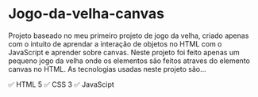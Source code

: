 # Jogo-da-velha-canvas
Projeto baseado no meu primeiro projeto de jogo da velha, criado apenas com o intuito de aprendar a interação de objetos no HTML com o JavaScript e aprender sobre canvas. Neste projeto foi feito apenas um pequeno jogo da velha onde os elementos são feitos atraves do elemento canvas no HTML.
As tecnologias usadas neste projeto são...

✅ HTML 5
✅ CSS 3
✅ JavaScipt
